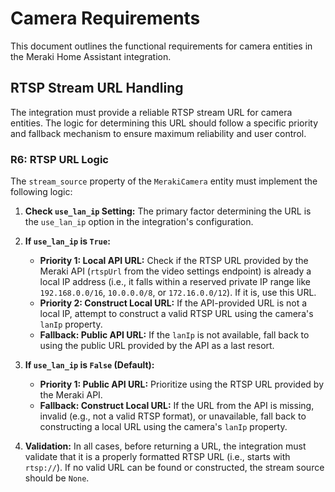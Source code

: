 # Camera Requirements

This document outlines the functional requirements for camera entities in the Meraki Home Assistant integration.

## RTSP Stream URL Handling

The integration must provide a reliable RTSP stream URL for camera entities. The logic for determining this URL should follow a specific priority and fallback mechanism to ensure maximum reliability and user control.

### R6: RTSP URL Logic

The `stream_source` property of the `MerakiCamera` entity must implement the following logic:

1.  **Check `use_lan_ip` Setting:** The primary factor determining the URL is the `use_lan_ip` option in the integration's configuration.

2.  **If `use_lan_ip` is `True`:**
    *   **Priority 1: Local API URL:** Check if the RTSP URL provided by the Meraki API (`rtspUrl` from the video settings endpoint) is already a local IP address (i.e., it falls within a reserved private IP range like `192.168.0.0/16`, `10.0.0.0/8`, or `172.16.0.0/12`). If it is, use this URL.
    *   **Priority 2: Construct Local URL:** If the API-provided URL is not a local IP, attempt to construct a valid RTSP URL using the camera's `lanIp` property.
    *   **Fallback: Public API URL:** If the `lanIp` is not available, fall back to using the public URL provided by the API as a last resort.

3.  **If `use_lan_ip` is `False` (Default):**
    *   **Priority 1: Public API URL:** Prioritize using the RTSP URL provided by the Meraki API.
    *   **Fallback: Construct Local URL:** If the URL from the API is missing, invalid (e.g., not a valid RTSP format), or unavailable, fall back to constructing a local URL using the camera's `lanIp` property.

4.  **Validation:** In all cases, before returning a URL, the integration must validate that it is a properly formatted RTSP URL (i.e., starts with `rtsp://`). If no valid URL can be found or constructed, the stream source should be `None`.
